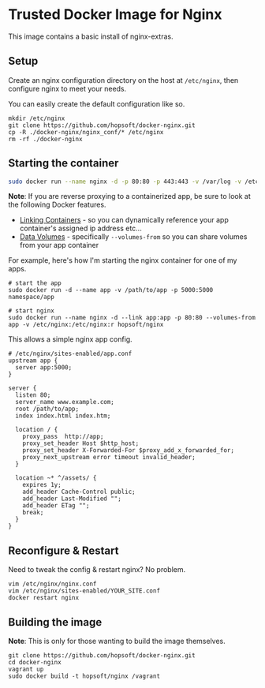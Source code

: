 # Trusted Docker Image for Nginx

This image contains a basic install of nginx-extras.

## Setup

Create an nginx configuration directory on the host at `/etc/nginx`,
then configure nginx to meet your needs.

You can easily create the default configuration like so.

```
mkdir /etc/nginx
git clone https://github.com/hopsoft/docker-nginx.git
cp -R ./docker-nginx/nginx_conf/* /etc/nginx
rm -rf ./docker-nginx
```

## Starting the container

```sh
sudo docker run --name nginx -d -p 80:80 -p 443:443 -v /var/log -v /etc/nginx:/etc/nginx:r hopsoft/nginx
```

__Note__: If you are reverse proxying to a containerized app,
be sure to look at the following Docker features.

- [Linking Containers](https://docs.docker.com/userguide/dockerlinks/) - so you can dynamically reference your app container's assigned ip address etc...
- [Data Volumes](https://docs.docker.com/userguide/dockervolumes/) - specifically `--volumes-from` so you can share volumes from your app container

For example, here's how I'm starting the nginx container for one of my apps.

```
# start the app
sudo docker run -d --name app -v /path/to/app -p 5000:5000 namespace/app

# start nginx
sudo docker run --name nginx -d --link app:app -p 80:80 --volumes-from app -v /etc/nginx:/etc/nginx:r hopsoft/nginx
```

This allows a simple nginx app config.

```
# /etc/nginx/sites-enabled/app.conf
upstream app {
  server app:5000;
}

server {
  listen 80;
  server_name www.example.com;
  root /path/to/app;
  index index.html index.htm;

  location / {
    proxy_pass  http://app;
    proxy_set_header Host $http_host;
    proxy_set_header X-Forwarded-For $proxy_add_x_forwarded_for;
    proxy_next_upstream error timeout invalid_header;
  }

  location ~* ^/assets/ {
    expires 1y;
    add_header Cache-Control public;
    add_header Last-Modified "";
    add_header ETag "";
    break;
  }
}
```

## Reconfigure & Restart

Need to tweak the config & restart nginx? No problem.

```
vim /etc/nginx/nginx.conf
vim /etc/nginx/sites-enabled/YOUR_SITE.conf
docker restart nginx
```

## Building the image

__Note__: This is only for those wanting to build the image themselves.

```
git clone https://github.com/hopsoft/docker-nginx.git
cd docker-nginx
vagrant up
sudo docker build -t hopsoft/nginx /vagrant
```

